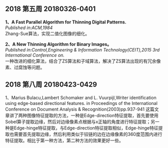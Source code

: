 ## 2018 第五周 20180326-0401

**1、A Fast Parallel Algorithm for Thinning Digital Patterns.**  
*Published in:ACM,1984*  
Zhang-Sue算法，实现二值化图像的细化。

**2、A New Thinning Algorithm for Binary Images。**  
*Published in:Control,Engineering & Information Technology(CEIT),2015 3rd International Conference on.*  
一种改进的细化算法，结合了ZS算法和子域算法，解决了ZS算法出现的有冗余像素、过腐蚀等问题。

## 2018 第八周 20180423-0429

1、Marius Bulacu,Lambert Schomaker and L. Vuurpijl,Writer identification using edge-based directional features.
in Proceedings of the International Conference on Document Analysis & Recognition(2003)pp.937-941
这篇文章讲了两种图像特征提取的方法，一种是Edge-direction特征提取，首先要使用Sobel算子提取边缘，然后对边缘像素点根据与x正轴的角度进行特征提取；另一种是Edge-hinge特征提取，与Edge-direction特征提取相似，Edge-hinge特征提取也需要首先提取边缘，然后利用类似于铰链的边在边缘像素的360度范围内进行特征提取。相比于第一种方法，第二种方法的效果更好一些。
